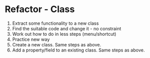 # Refactor - Class

1. Extract some functionality to a new class
  1. Find the suitable code and change it - no constraint
  1. Work out how to do in less steps (menu/shortcut)
  1. Practice new way
1. Create a new class. Same steps as above.
1. Add a property/field to an existing class. Same steps as above.
